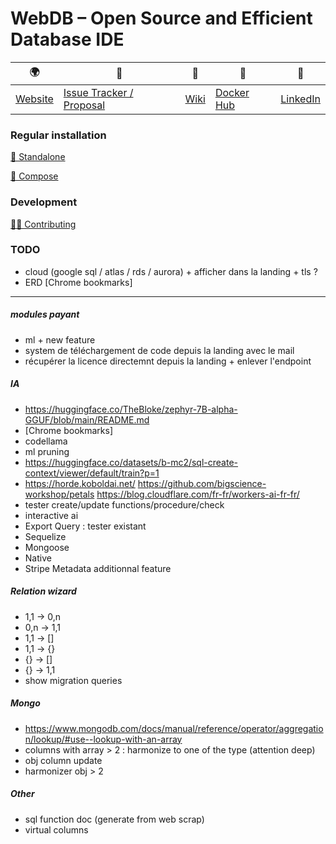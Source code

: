 # WebDB – Open Source and Efficient Database IDE

| 🌍 | 🐛 | 📙 | 🐳 | 💼 |
|--|--|--|--|--|
| [Website](https://webdb.app/) | [Issue Tracker / Proposal](https://gitlab.com/web-db/app/-/issues) | [Wiki](https://gitlab.com/web-db/-/app/home) | [Docker Hub](https://hub.docker.com/r/webdb/app/) | [LinkedIn](https://www.linkedin.com/company/web-db) |

### Regular installation
[🐳 Standalone](https://webdb.app/page/install/standalone)

[🐳 Compose](https://webdb.app/page/install/compose)

### Development

[👨‍💻 Contributing](CONTRIBUTING.md)

### TODO

- cloud (google sql / atlas / rds / aurora) + afficher dans la landing + tls ?
- ERD [Chrome bookmarks]



----------------------------------------------------------


##### modules payant
- ml + new feature
- system de téléchargement de code depuis la landing avec le mail
- récupérer la licence directemnt depuis la landing + enlever l'endpoint

##### IA
- https://huggingface.co/TheBloke/zephyr-7B-alpha-GGUF/blob/main/README.md
- [Chrome bookmarks]
- codellama
- ml pruning
- https://huggingface.co/datasets/b-mc2/sql-create-context/viewer/default/train?p=1
- https://horde.koboldai.net/ https://github.com/bigscience-workshop/petals https://blog.cloudflare.com/fr-fr/workers-ai-fr-fr/
- tester create/update functions/procedure/check
- interactive ai
- Export Query : tester existant
- Sequelize
- Mongoose
- Native
- Stripe Metadata additionnal feature


##### Relation wizard
- 1,1 -> 0,n
- 0,n -> 1,1
- 1,1 -> []
- 1,1 -> {}
- {} -> []
- {} -> 1,1
- show migration queries


##### Mongo
- https://www.mongodb.com/docs/manual/reference/operator/aggregation/lookup/#use--lookup-with-an-array
- columns with array > 2 : harmonize to one of the type (attention deep)
- obj column update
- harmonizer obj > 2


##### Other
- sql function doc (generate from web scrap)
- virtual columns
